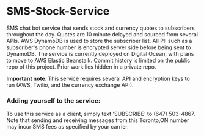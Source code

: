# SMS-Stock-Service
SMS chat bot service that sends stock and currency quotes to subscribers throughout the day.
Quotes are 10 minute delayed and sourced from several APIs. 
AWS DynamoDB is used to store the subscriber list. All PII such as a subscriber's phone number is encrypted server side before being sent to DynamoDB.
The service is currently deployed on Digital Ocean, with plans to move to AWS Elastic Beanstalk.
Commit history is limited on the public repo of this project. Prior work lies hidden in a private repo. 

__Important note__:
This service requires several API and encryption keys to run (AWS, Twilio, and the currency exchange API). 

### Adding yourself to the service:
To use this service as a client, simply text 'SUBSCRIBE' to (647) 503-4867. Note that sending and receiving messages from this Toronto,ON number may incur SMS fees as specified by your carrier.
